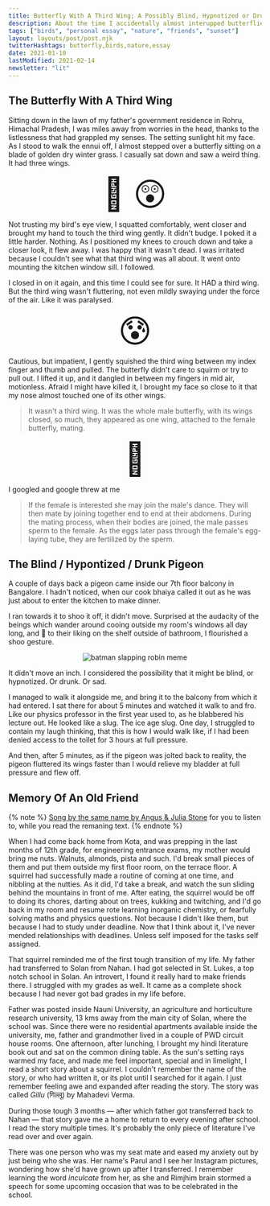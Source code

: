 ```yaml
---
title: Butterfly With A Third Wing; A Possibly Blind, Hypnotized or Drunk Pigeon; Memory Of An Old Friend
description: About the time I accidentally almost interupped butterflies mating. Rendezvous with a possibly blind, hypnotized or drunken pigeon and memory of an old squirrel and school friend.
tags: ["birds", "personal essay", "nature", "friends", "sunset"]
layout: layouts/post/post.njk
twitterHashtags: butterfly,birds,nature,essay
date: 2021-01-10
lastModified: 2021-02-14
newsletter: "lit"
---
```


## The Butterfly With A Third Wing

Sitting down in the lawn of my father's government residence in Rohru, Himachal Pradesh, I was miles away from worries in the head, thanks to the listlessness that had grappled my senses. The setting sunlight hit my face. As I stood to walk the ennui off, I almost stepped over a butterfly sitting on a blade of golden dry winter grass. I casually sat down and saw a weird thing. It had three wings.

<div style="font-size: 4rem; text-align: center;">
  🤯 😲
</div>

Not trusting my bird's eye view, I squatted comfortably, went closer and brought my hand to touch the third wing gently. It didn't budge. I poked it a little harder. Nothing. As I positioned my knees to crouch down and take a closer look, it flew away. I was happy that it wasn't dead. I was irritated because I couldn't see what that third wing was all about. It went onto mounting the kitchen window sill. I followed.

I closed in on it again, and this time I could see for sure. It HAD a third wing. But the third wing wasn't fluttering, not even mildly swaying under the force of the air. Like it was paralysed.

<div style="font-size: 4rem; text-align: center;">
  😰
</div>

Cautious, but impatient, I gently squished the third wing between my index finger and thumb and pulled. The butterfly didn't care to squirm or try to pull out. I lifted it up, and it dangled in between my fingers in mid air, motionless. Afraid I might have killed it, I brought my face so close to it that my nose almost touched one of its other wings.

> It wasn't a third wing. It was the whole male butterfly, with its wings closed, so much, they appeared as one wing, attached to the female butterfly, mating.

<div style="font-size: 4rem; text-align: center;">
  🙈
</div>

I googled and google threw at me

> If the female is interested she may join the male's dance. They will then mate by joining together end to end at their abdomens. During the mating process, when their bodies are joined, the male passes sperm to the female. As the eggs later pass through the female's egg-laying tube, they are fertilized by the sperm.

## The Blind / Hypontized / Drunk Pigeon

A couple of days back a pigeon came inside our 7th floor balcony in Bangalore. I hadn't noticed, when our cook bhaiya called it out as he was just about to enter the kitchen to make dinner.

I ran towards it to shoo it off, it didn't move. Surprised at the audacity of the beings which wander around cooing outside my room's windows all day long, and 💩 to their liking on the shelf outside of bathroom, I flourished a shoo gesture.

<div style="text-align: center;">
  <img src="https://i.pinimg.com/564x/0a/8b/d6/0a8bd6f1639147c5000ae62d6bf708a0.jpg" alt="batman slapping robin meme"
  style="margin: 0 auto;"
  >
</div>

It didn't move an inch. I considered the possibility that it might be blind, or hypnotized. Or drunk. Or sad.

I managed to walk it alongside me, and bring it to the balcony from which it had entered. I sat there for about 5 minutes and watched it walk to and fro. Like our physics professor in the first year used to, as he blabbered his lecture out. He looked like a slug. The ice age slug. One day, I struggled to contain my laugh thinking, that this is how I would walk like, if I had been denied access to the toilet for 3 hours at full pressure.

And then, after 5 minutes, as if the pigeon was jolted back to reality, the pigeon fluttered its wings faster than I would relieve my bladder at full pressure and flew off.

## Memory Of An Old Friend

{% note %}
[Song by the same name by Angus & Julia Stone](https://i.pinimg.com/564x/0a/8b/d6/0a8bd6f1639147c5000ae62d6bf708a0.jpg) for you to listen to, while you read the remaning text.
{% endnote %}

When I had come back home from Kota, and was prepping in the last months of 12th grade, for engineering entrance exams, my mother would bring me nuts. Walnuts, almonds, pista and such. I'd break small pieces of them and put them outside my first floor room, on the terrace floor. A squirrel had successfully made a routine of coming at one time, and nibbling at the nutties. As it did, I'd take a break, and watch the sun sliding behind the mountains in front of me. After eating, the squirrel would be off to doing its chores, darting about on trees, kukking and twitching, and I'd go back in my room and resume rote learning inorganic chemistry, or fearfully solving maths and physics questions. Not because I didn't like them, but because I had to study under deadline. Now that I think about it, I've never mended relationships with deadlines. Unless self imposed for the tasks self assigned.

That squirrel reminded me of the first tough transition of my life. My father had transferred to Solan from Nahan. I had got selected in St. Lukes, a top notch school in Solan. An introvert, I found it really hard to make friends there. I struggled with my grades as well. It came as a complete shock because I had never got bad grades in my life before.

Father was posted inside Nauni University, an agriculture and horticulture research university, 13 kms away from the main city of Solan, where the school was. Since there were no residential apartments available inside the university, me, father and grandmother lived in a couple of PWD circuit house rooms. One afternoon, after lunching, I brought my hindi literature book out and sat on the common dining table. As the sun's setting rays warmed my face, and made me feel important, special and in limelight, I read a short story about a squirrel. I couldn't remember the name of the story, or who had written it, or its plot until I searched for it again. I just remember feeling awe and expanded after reading the story. The story was called _Gillu_ (गिल्लू) by Mahadevi Verma.

During those tough 3 months — after which father got transferred back to Nahan — that story gave me a home to return to every evening after school. I read the story multiple times. It's probably the only piece of literature I've read over and over again.

There was one person who was my seat mate and eased my anxiety out by just being who she was. Her name's Parul and I see her Instagram pictures, wondering how she'd have grown up after I transferred. I remember learning the word _inculcate_ from her, as she and Rimjhim brain stormed a speech for some upcoming occasion that was to be celebrated in the school.
